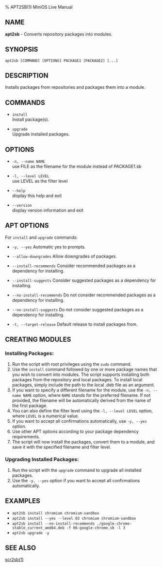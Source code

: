 % APT2SB(1) MiniOS Live Manual

## NAME
**apt2sb** - Converts repository packages into modules.

## SYNOPSIS
`apt2sb [COMMAND] [OPTIONS] PACKAGE1 [PACKAGE2] [...]`

## DESCRIPTION
Installs packages from repositories and packages them into a module.

## COMMANDS
* `install`  
    Install package(s).
    
* `upgrade`  
    Upgrade installed packages.

## OPTIONS
* `-n, --name NAME`  
    use FILE as the filename for the module instead of PACKAGE1.sb

* `-l, --level LEVEL`  
    use LEVEL as the filter level

* `--help`  
    display this help and exit

* `--version`  
    display version information and exit

## APT OPTIONS

For `install` and `upgrade` commands:

* `-y, --yes` 
    Automatic yes to prompts.

* `--allow-downgrades`
    Allow downgrades of packages.

* `--install-recommends`
    Consider recommended packages as a dependency for installing.

* `--install-suggests`
    Consider suggested packages as a dependency for installing.

* `--no-install-recommends` 
    Do not consider recommended packages as a dependency for installing.

* `--no-install-suggests` 
    Do not consider suggested packages as a dependency for installing.

* `-t, --target-release` 
    Default release to install packages from.

## CREATING MODULES

### Installing Packages:
1. Run the script with root privileges using the `sudo` command.
2. Use the `install` command followed by one or more package names that you wish to convert into modules. The script supports installing both packages from the repository and local packages. To install local packages, simply include the path to the local .deb file as an argument.
3. If you want to specify a different filename for the module, use the `-n, --name NAME` option, where `NAME` stands for the preferred filename. If not provided, the filename will be automatically derived from the name of the first package.
4. You can also define the filter level using the `-l, --level LEVEL` option, where `LEVEL` is a numerical value.
5. If you want to accept all confirmations automatically, use `-y, --yes` option.
6. Use other APT options according to your package dependency requirements.
7. The script will now install the packages, convert them to a module, and save it with the specified filename and filter level.

### Upgrading Installed Packages:
1. Run the script with the `upgrade` command to upgrade all installed packages.
2. Use the `-y, --yes` option if you want to accept all confirmations automatically.

## EXAMPLES
- `apt2sb install chromium chromium-sandbox`
- `apt2sb install --yes --level 03 chromium chromium-sandbox`
- `apt2sb install --no-install-recommends ./google-chrome-stable_current_amd64.deb -f 06-google-chrome.sb -l 3`
- `apt2sb upgrade -y`

## SEE ALSO

[scr2sb(1)](man:scr2sb.1)
